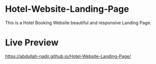 # Hotel-Website-Landing-Page


This is a Hotel Booking Website beautiful and responsive Landing Page.


# Live Preview


https://abdullah-nadir.github.io/Hotel-Website-Landing-Page/
